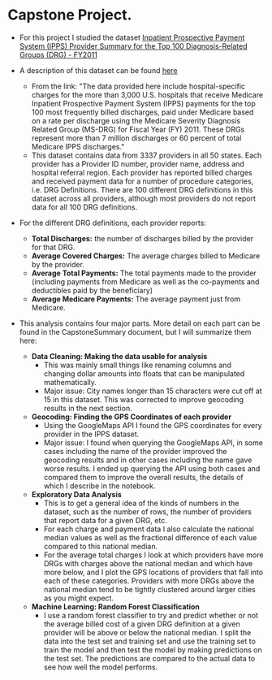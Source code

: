 # Capstone Project.

* For this project I studied the dataset [Inpatient Prospective Payment System (IPPS) Provider Summary for the Top 100 Diagnosis-Related Groups (DRG) - FY2011](https://data.cms.gov/Medicare/Inpatient-Prospective-Payment-System-IPPS-Provider/97k6-zzx3)

* A description of this dataset can be found [here](https://www.cms.gov/Research-Statistics-Data-and-Systems/Statistics-Trends-and-Reports/Medicare-Provider-Charge-Data/Inpatient2011.html)
    * From the link: "The data provided here include hospital-specific charges for the more than 3,000 U.S. hospitals that receive Medicare Inpatient Prospective Payment System (IPPS) payments for the top 100 most frequently billed discharges, paid under Medicare based on a rate per discharge using the Medicare Severity Diagnosis Related Group (MS-DRG) for Fiscal Year (FY) 2011. These DRGs represent more than 7 million discharges or 60 percent of total Medicare IPPS discharges."
   * This dataset contains data from 3337 providers in all 50 states. Each provider has a Provider ID number, provider name, address and hospital referral region. Each provider has reported billed charges and received payment data for a number of procedure categories, i.e. DRG Definitions. There are 100 different DRG definitions in this dataset across all providers, although most providers do not report data for all 100 DRG definitions.

* For the different DRG definitions, each provider reports:
    * **Total Discharges:** the number of discharges billed by the provider for that DRG.
    * **Average Covered Charges:** The average charges billed to Medicare by the provider.
    * **Average Total Payments:** The total payments made to the provider (including payments from Medicare as well as the co-payments and deductibles paid by the beneficiary)
    * **Average Medicare Payments:** The average payment just from Medicare.
    
* This analysis contains four major parts. More detail on each part can be found in the CapstoneSummary document, but I will summarize them here:
    * **Data Cleaning: Making the data usable for analysis**
      * This was mainly small things like renaming columns and changing dollar amounts into floats that can be manipulated mathematically.
      * Major issue: City names longer than 15 characters were cut off at 15 in this dataset. This was corrected to improve geocoding results in the next section.
    * **Geocoding: Finding the GPS Coordinates of each provider**
      * Using the GoogleMaps API I found the GPS coordinates for every provider in the IPPS dataset.
      * Major issue: I found when querying the GoogleMaps API, in some cases including the name of the provider improved the geocoding results and in other cases including the name gave worse results. I ended up querying the API using both cases and compared them to improve the overall results, the details of which I describe in the notebook.
    * **Exploratory Data Analysis**
      * This is to get a general idea of the kinds of numbers in the dataset, such as the number of rows, the number of providers that report data for a given DRG, etc.
      * For each charge and payment data I also calculate the national median values as well as the fractional difference of each value compared to this national median.
      * For the average total charges I look at which providers have more DRGs with charges above the national median and which have more below, and I plot the GPS locations of providers that fall into each of these categories. Providers with more DRGs above the national median tend to be tightly clustered around larger cities as you might expect.
    * **Machine Learning: Random Forest Classification**
      * I use a random forest classifier to try and predict whether or not the average billed cost of a given DRG definition at a given provider will be above or below the national median. I split the data into the test set and training set and use the training set to train the model and then test the model by making predictions on the test set. The predictions are compared to the actual data to see how well the model performs.